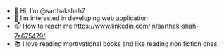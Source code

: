 - 👋 Hi, I’m @sarthakshah7
- 👀 I’m interested in developing web application
- 📫 How to reach me https://www.linkedin.com/in/sarthak-shah-7a675479/
- :books: I love reading mortivational books and like reading non fiction ones

<!---
sarthakshah7/sarthakshah7 is a ✨ special ✨ repository because its `README.md` (this file) appears on your GitHub profile.
You can click the Preview link to take a look at your changes.
--->

